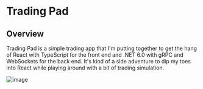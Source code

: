 
# Trading Pad 

## Overview

Trading Pad is a simple trading app that I'm putting together to get the hang of React with TypeScript for the front end and .NET 6.0 with gRPC and WebSockets for the back end. It's kind of a side adventure to dip my toes into React while playing around with a bit of trading simulation.

![image](https://github.com/jpothanc/trader-pad/assets/70871841/9ace0fcb-19d9-4d7f-ac70-8540bc9f08df)
